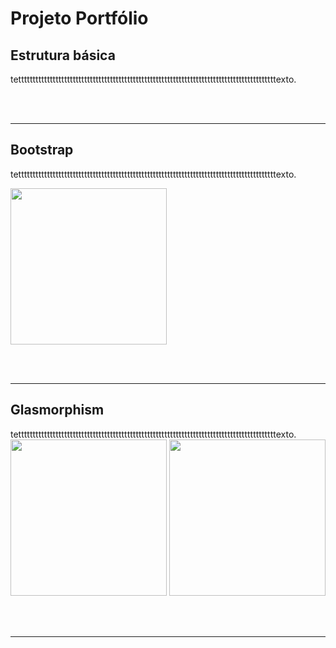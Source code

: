 # Projeto Portfólio
## Estrutura básica 
<p align="justify"> tettttttttttttttttttttttttttttttttttttttttttttttttttttttttttttttttttttttttttttttttttttttttttexto. </p>
<br><br>

<hr>

## Bootstrap
<p align="justify"> tettttttttttttttttttttttttttttttttttttttttttttttttttttttttttttttttttttttttttttttttttttttttttexto. 

<img height="250" src="anapaulalima/prints/bootstrap.png"></p>

 <br><br>

 <hr>

 ## Glasmorphism

 <p align="justify"> tettttttttttttttttttttttttttttttttttttttttttttttttttttttttttttttttttttttttttttttttttttttttttexto. 
 	<img height="250" src="anapaulalima/prints/glass.png"> 
 <img height="250" src="anapaulalima/prints/portfolio.png"></p>
 	




 <br><br>

 <hr>